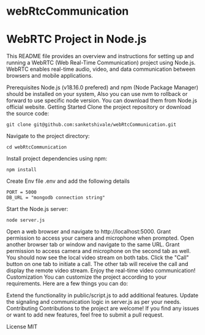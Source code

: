 # webRtcCommunication 

# WebRTC Project in Node.js
This README file provides an overview and instructions for setting up and running a WebRTC (Web Real-Time Communication) project using Node.js. WebRTC enables real-time audio, video, and data communication between browsers and mobile applications.

Prerequisites
Node.js (v18.16.0 prefered) and npm (Node Package Manager) should be installed on your system, Also you can use nvm to rollback or forward to use specific node version. You can download them from Node.js official website.
Getting Started
Clone the project repository or download the source code:
```
git clone git@github.com:sanketshivale/webRtcCommunication.git
```
Navigate to the project directory:
```
cd webRtcCommunication
```
Install project dependencies using npm:
```
npm install
```
Create Env file .env
and add the following details
```
PORT = 5000
DB_URL = "mongodb connection string"
```

Start the Node.js server:
```
node server.js
```
Open a web browser and navigate to http://localhost:5000.
Grant permission to access your camera and microphone when prompted.
Open another browser tab or window and navigate to the same URL.
Grant permission to access camera and microphone on the second tab as well.
You should now see the local video stream on both tabs.
Click the "Call" button on one tab to initiate a call.
The other tab will receive the call and display the remote video stream.
Enjoy the real-time video communication!
Customization
You can customize the project according to your requirements. Here are a few things you can do:

Extend the functionality in public/script.js to add additional features.
Update the signaling and communication logic in server.js as per your needs.
Contributing
Contributions to the project are welcome! If you find any issues or want to add new features, feel free to submit a pull request.

License
MIT
